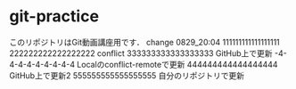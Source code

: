 # git-practice
このリポジトリはGit動画講座用です．
change 0829_20:04
111111111111111111
222222222222222222 conflict
333333333333333333 GitHub上で更新
-4-4-4-4-4-4-4-4-4 Localのconflict-remoteで更新
444444444444444444 GitHub上で更新2
555555555555555555 自分のリポジトリで更新
